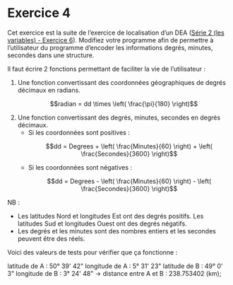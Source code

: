 # Exercice 4

Cet exercice est la suite de l’exercice de localisation d’un DEA ([Série 2 (les variables) - Exercice 6](https://tech.io/playgrounds/55269/2---les-variables/exercice-6)). Modifiez votre programme afin de permettre à l’utilisateur du programme d’encoder les informations degrés, minutes, secondes dans une structure.

Il faut écrire 2 fonctions permettant de faciliter la vie de l’utilisateur :

<ol>
<li> 
Une fonction convertissant des coordonnées géographiques de degrés décimaux en radians.

```math
radian = dd \times \left( \frac{\pi}{180} \right)
```

</li>
<li>
Une fonction convertissant des degrés, minutes, secondes en degrés décimaux.
<ul>
<li>
Si les coordonnées sont positives :

```math
dd = Degrees + \left( \frac{Minutes}{60} \right) + \left( \frac{Secondes}{3600} \right)
```

</li>
<li>
Si les coordonnées sont négatives :

```math
dd = Degrees - \left( \frac{Minutes}{60} \right) - \left( \frac{Secondes}{3600} \right)
```

</li>
</li>
</ol>

NB : 
- Les latitudes Nord et longitudes Est ont des degrés positifs. Les latitudes Sud et longitudes Ouest ont des degrés négatifs.
- Les degrés et les minutes sont des nombres entiers et les secondes peuvent être des réels.

Voici des valeurs de tests pour vérifier que ça fonctionne :

latitude de A : 50° 39' 42"
longitude de A : 5° 31' 23"
latitude de B : 49° 0' 3"
longitude de B : 3° 24' 48"
-> distance entre A et B : 238.753402 (km);